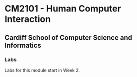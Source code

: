 # CM2101 - Human Computer Interaction
## Cardiff School of Computer Science and Informatics

### Labs

Labs for this module start in Week 2.
